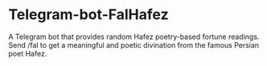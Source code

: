# Telegram-bot-FalHafez
A Telegram bot that provides random Hafez poetry-based fortune readings.   Send /fal to get a meaningful and poetic divination from the famous Persian poet Hafez.
